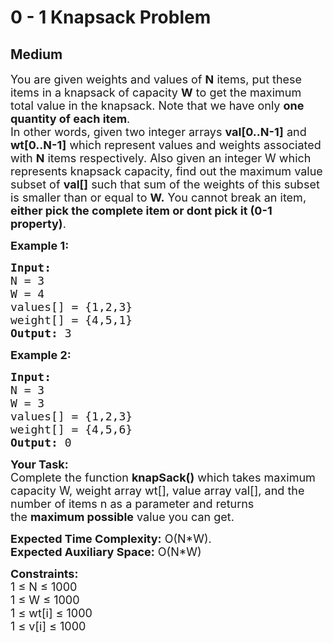 # 0 - 1 Knapsack Problem
## Medium
<div class="problems_problem_content__Xm_eO" style="user-select: auto;"><p style="user-select: auto;"><span style="font-size: 18px; user-select: auto;">You are given weights and values of <strong style="user-select: auto;">N</strong> items, put these items in a knapsack of capacity <strong style="user-select: auto;">W</strong> to get the maximum total value in the knapsack. Note that we have only <strong style="user-select: auto;">one quantity of each item</strong>.<br style="user-select: auto;">
In other words, given two integer arrays <strong style="user-select: auto;">val[0..N-1]</strong> and <strong style="user-select: auto;">wt[0..N-1]</strong> which represent values and weights associated with <strong style="user-select: auto;">N</strong> items respectively. Also given an integer W which represents knapsack capacity, find out the maximum value subset of <strong style="user-select: auto;">val[]</strong> such that sum of the weights of this subset is smaller than or equal to <strong style="user-select: auto;">W.</strong> You cannot break an item, <strong style="user-select: auto;">either pick the complete item or dont pick it (0-1 property)</strong>.</span></p>

<p style="user-select: auto;"><strong style="user-select: auto;"><span style="font-size: 18px; user-select: auto;">Example 1:</span></strong></p>

<pre style="user-select: auto;"><strong style="user-select: auto;"><span style="font-size: 18px; user-select: auto;">Input:
</span></strong><span style="font-size: 18px; user-select: auto;">N = 3
W = 4
values[] = {1,2,3}
weight[] = {4,5,1}
<strong style="user-select: auto;">Output: </strong>3</span>
</pre>

<p style="user-select: auto;"><strong style="user-select: auto;"><span style="font-size: 18px; user-select: auto;">Example 2:</span></strong></p>

<pre style="user-select: auto;"><strong style="user-select: auto;"><span style="font-size: 18px; user-select: auto;">Input:
</span></strong><span style="font-size: 18px; user-select: auto;">N = 3
W = 3
values[] = {1,2,3}
weight[] = {4,5,6}
<strong style="user-select: auto;">Output: </strong>0</span></pre>

<p style="user-select: auto;"><span style="font-size: 18px; user-select: auto;"><strong style="user-select: auto;">Your Task:</strong><br style="user-select: auto;">
Complete the function&nbsp;<strong style="user-select: auto;">knapSack()</strong>&nbsp;which takes maximum capacity W, weight array wt[], value array val[], and the number of items n as a parameter and returns the&nbsp;<strong style="user-select: auto;">maximum possible</strong>&nbsp;value you can get.</span></p>

<p style="user-select: auto;"><span style="font-size: 18px; user-select: auto;"><strong style="user-select: auto;">Expected Time Complexity:</strong>&nbsp;O(N*W).<br style="user-select: auto;">
<strong style="user-select: auto;">Expected Auxiliary Space:</strong>&nbsp;O(N*W)</span></p>

<p style="user-select: auto;"><span style="font-size: 18px; user-select: auto;"><strong style="user-select: auto;">Constraints:</strong></span><br style="user-select: auto;">
<span style="font-size: 18px; user-select: auto;">1 ≤ N ≤ 1000</span><br style="user-select: auto;">
<span style="font-size: 18px; user-select: auto;">1 ≤ W ≤ 1000</span><br style="user-select: auto;">
<span style="font-size: 18px; user-select: auto;">1 ≤ wt[i] ≤ 1000</span><br style="user-select: auto;">
<span style="font-size: 18px; user-select: auto;">1 ≤ v[i] ≤ 1000</span></p>
</div>